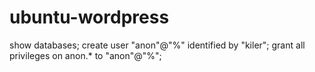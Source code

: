 # ubuntu-wordpress

show databases;
create user "anon"@"%" identified by "kiler";
grant all privileges on anon.* to "anon"@"%";
